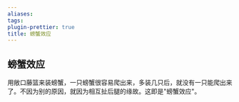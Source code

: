 ```yaml
---
aliases: 
tags: 
plugin-prettier: true
title: 螃蟹效应
---
```

## 螃蟹效应

用敞口藤篮来装螃蟹，一只螃蟹很容易爬出来，多装几只后，就没有一只能爬出来了。不因为别的原因，就因为相互扯后腿的缘故。这即是"螃蟹效应"。
